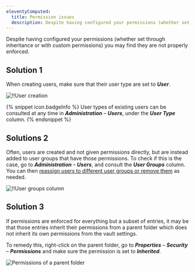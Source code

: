 ```yaml
---
eleventyComputed:
  title: Permission issues
  description: Despite having configured your permissions (whether set through inheritance or with custom permissions) you may find they are not properly enforced.
---
```

Despite having configured your permissions (whether set through inheritance or with custom permissions) you may find they are not properly enforced.

## Solution 1

When creating users, make sure that their user type are set to ***User***.

![!!User creation](https://cdnweb.devolutions.net/docs/RDMW4028_2024_1.png)

{% snippet icon.badgeInfo %}
User types of existing users can be consulted at any time in ***Administration*** – ***Users***, under the ***User Type*** column.
{% endsnippet %}

## Solutions 2

Often, users are created and not given permissions directly, but are instead added to user groups that have those permissions. To check if this is the case, go to  ***Administration*** – ***Users***, and consult the ***User Groups*** column. You can then [reassign users to different user groups or remove them](https://docs.devolutions.net/rdm/user-groups-based-access-control/) as needed.

![!!User groups column](https://cdnweb.devolutions.net/docs/RDMW4030_2024_1.png)

## Solution 3

If permissions are enforced for everything but a subset of entries, it may be that those entries inherit their permissions from a parent folder which does not inherit its own permissions from the vault settings.

To remedy this, right-click on the parent folder, go to ***Properties*** – ***Security*** – ***Permissions*** and make sure the permission is set to ***Inherited***.

![Permissions of a parent folder](https://cdnweb.devolutions.net/docs/RDMW4033_2024_1.png)